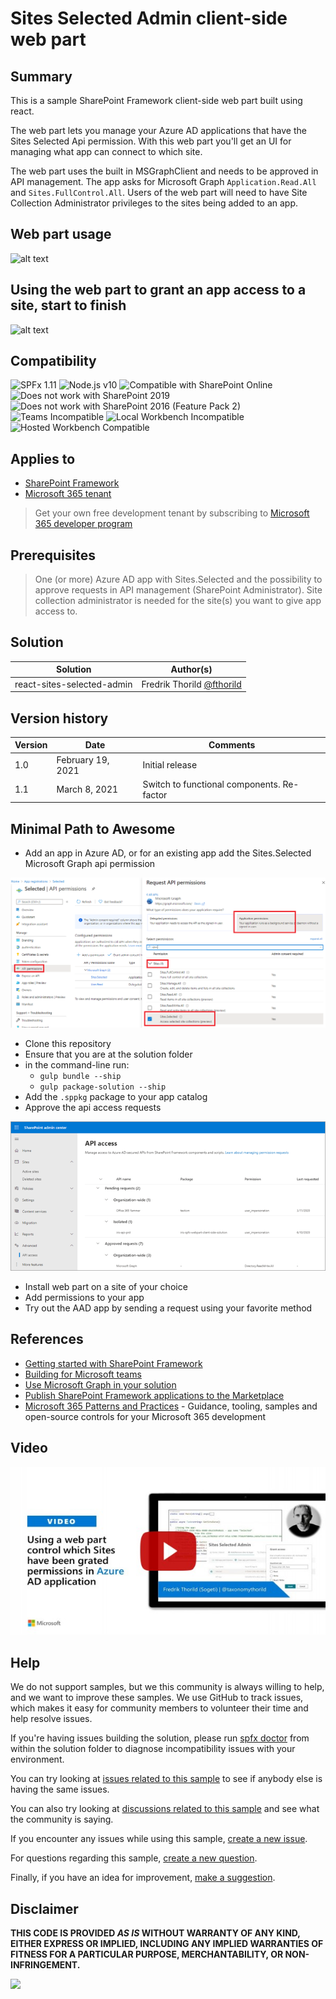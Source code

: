 # Sites Selected Admin client-side web part

## Summary

This is a sample SharePoint Framework client-side web part built using react.

The web part lets you manage your Azure AD applications that have the Sites Selected Api permission. With this web part you'll get an UI for managing what app can connect to which site.

The web part uses the built in MSGraphClient and needs to be approved in API management. The app asks for Microsoft Graph `Application.Read.All` and `Sites.FullControl.All`. Users of the web part will need to have Site Collection Administrator privileges to the sites being added to an app.

## Web part usage

![alt text][Webpart in action]

[Webpart in action]: ./assets/sites-manager-demo.gif "Sites Selected Manager in action"

## Using the web part to grant an app access to a site, start to finish

![alt text][Webpart in action - Visual Studio]

[Webpart in action - Visual Studio]: ./assets/vsDemo.gif "Sites Selected Manager Demo"

## Compatibility

![SPFx 1.11](https://img.shields.io/badge/SPFx-1.11.0-green.svg)
![Node.js v10](https://img.shields.io/badge/Node.js-v10-green.svg)
![Compatible with SharePoint Online](https://img.shields.io/badge/SharePoint%20Online-Compatible-green.svg)
![Does not work with SharePoint 2019](https://img.shields.io/badge/SharePoint%20Server%202019-Incompatible-red.svg "SharePoint Server 2019 requires SPFx 1.4.1 or lower")
![Does not work with SharePoint 2016 (Feature Pack 2)](https://img.shields.io/badge/SharePoint%20Server%202016%20(Feature%20Pack%202)-Incompatible-red.svg "SharePoint Server 2016 Feature Pack 2 requires SPFx 1.1")
![Teams Incompatible](https://img.shields.io/badge/Teams-Incompatible-lightgrey.svg)
![Local Workbench Incompatible](https://img.shields.io/badge/Local%20Workbench-Incompatible-red.svg "The solution requires access to Microsoft Graph")
![Hosted Workbench Compatible](https://img.shields.io/badge/Hosted%20Workbench-Compatible-green.svg)

## Applies to

- [SharePoint Framework](https://aka.ms/spfx)
- [Microsoft 365 tenant](https://docs.microsoft.com/en-us/sharepoint/dev/spfx/set-up-your-developer-tenant)

> Get your own free development tenant by subscribing to [Microsoft 365 developer program](http://aka.ms/o365devprogram)

## Prerequisites

> One (or more) Azure AD app with Sites.Selected and the possibility to approve requests in API management (SharePoint Administrator). Site collection administrator is needed for the site(s) you want to give app access to.

## Solution

Solution|Author(s)
--------|---------
react-sites-selected-admin | Fredrik Thorild [@fthorild](https://twitter.com/fthorild)

## Version history

Version|Date|Comments
-------|----|--------
1.0|February 19, 2021|Initial release
1.1|March 8, 2021|Switch to functional components. Re-factor

## Minimal Path to Awesome

- Add an app in Azure AD, or for an existing app add the Sites.Selected Microsoft Graph api permission

![alt text](./assets/aad-appreg.png "AAD app reg")

- Clone this repository
- Ensure that you are at the solution folder
- in the command-line run:
  - `gulp bundle --ship`
  - `gulp package-solution --ship`
- Add the `.sppkg` package to your app catalog
- Approve the api access requests

![alt text](./assets/api-access-page.png "API Management")

- Install web part on a site of your choice
- Add permissions to your app
- Try out the AAD app by sending a request using your favorite method  

## References

- [Getting started with SharePoint Framework](https://docs.microsoft.com/en-us/sharepoint/dev/spfx/set-up-your-developer-tenant)
- [Building for Microsoft teams](https://docs.microsoft.com/en-us/sharepoint/dev/spfx/build-for-teams-overview)
- [Use Microsoft Graph in your solution](https://docs.microsoft.com/en-us/sharepoint/dev/spfx/web-parts/get-started/using-microsoft-graph-apis)
- [Publish SharePoint Framework applications to the Marketplace](https://docs.microsoft.com/en-us/sharepoint/dev/spfx/publish-to-marketplace-overview)
- [Microsoft 365 Patterns and Practices](https://aka.ms/m365pnp) - Guidance, tooling, samples and open-source controls for your Microsoft 365 development

## Video

[![Using a web part to control which Sites have been grated permissions in Azure AD application](./assets/video-thumbnail.jpg)](https://www.youtube.com/watch?v=afwLIS77h8Y "Using a web part to control which Sites have been grated permissions in Azure AD application")
  
## Help

We do not support samples, but we this community is always willing to help, and we want to improve these samples. We use GitHub to track issues, which makes it easy for  community members to volunteer their time and help resolve issues.

If you're having issues building the solution, please run [spfx doctor](https://pnp.github.io/cli-microsoft365/cmd/spfx/spfx-doctor/) from within the solution folder to diagnose incompatibility issues with your environment.

You can try looking at [issues related to this sample](https://github.com/pnp/sp-dev-fx-webparts/issues?q=label%3Areact-content-query-online) to see if anybody else is having the same issues.

You can also try looking at [discussions related to this sample](https://github.com/pnp/sp-dev-fx-webparts/discussions?discussions_q=label%3Areact-content-query-online) and see what the community is saying.

If you encounter any issues while using this sample, [create a new issue](https://github.com/pnp/sp-dev-fx-webparts/issues/new?assignees=&labels=Needs%3A+Triage+%3Amag%3A%2Ctype%3Abug-suspected%2Csample%3A%20react-content-query-online&authors=@fthorild&template=bug-report.yml&sample=react-content-query-online&authors=@fthorild&title=react-content-query-online%20-%20).

For questions regarding this sample, [create a new question](https://github.com/pnp/sp-dev-fx-webparts/issues/new?assignees=&labels=Needs%3A+Triage+%3Amag%3A%2Ctype%3Aquestion%2Csample%3A%20react-content-query-online&authors=@fthorild&template=question.yml&sample=react-content-query-online&authors=@fthorild&title=react-content-query-online%20-%20).

Finally, if you have an idea for improvement, [make a suggestion](https://github.com/pnp/sp-dev-fx-webparts/issues/new?assignees=&labels=Needs%3A+Triage+%3Amag%3A%2Ctype%3Aenhancement%2Csample%3A%20react-content-query-online&authors=@fthorild&template=question.yml&sample=react-content-query-online&authors=@fthorild&title=react-content-query-online%20-%20).

## Disclaimer

**THIS CODE IS PROVIDED *AS IS* WITHOUT WARRANTY OF ANY KIND, EITHER EXPRESS OR IMPLIED, INCLUDING ANY IMPLIED WARRANTIES OF FITNESS FOR A PARTICULAR PURPOSE, MERCHANTABILITY, OR NON-INFRINGEMENT.**


<img src="https://telemetry.sharepointpnp.com/sp-dev-fx-webparts/samples/react-content-query-online" />
